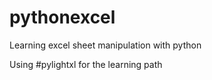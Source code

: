 # pythonexcel
Learning excel sheet manipulation with python

Using #pylightxl for the learning path
